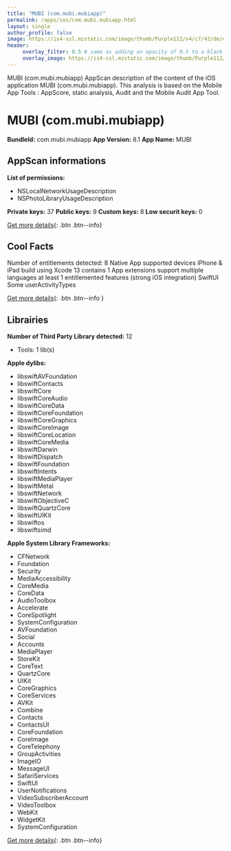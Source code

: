 ```yaml
---
title: "MUBI (com.mubi.mubiapp)"
permalink: /apps/ios/com.mubi.mubiapp.html
layout: single
author_profile: false
image: https://is4-ssl.mzstatic.com/image/thumb/Purple112/v4/c7/43/de/c743de21-61a5-9c3d-003a-6528bf07d03d/AppIcon-0-0-1x_U007emarketing-0-0-0-7-0-0-sRGB-0-0-0-GLES2_U002c0-512MB-85-220-0-0.png/512x512bb.jpg
header: 
     overlay_filter: 0.5 # same as adding an opacity of 0.5 to a black background
     overlay_image: https://is4-ssl.mzstatic.com/image/thumb/Purple112/v4/c7/43/de/c743de21-61a5-9c3d-003a-6528bf07d03d/AppIcon-0-0-1x_U007emarketing-0-0-0-7-0-0-sRGB-0-0-0-GLES2_U002c0-512MB-85-220-0-0.png/512x512bb.jpg
---
```

MUBI (com.mubi.mubiapp) AppScan description of the content of the iOS application MUBI (com.mubi.mubiapp). This analysis is based on the Mobile App Tools : AppScore, static analysis, Audit and the Mobile Audit App Tool.

# MUBI (com.mubi.mubiapp)

**BundleId:** com.mubi.mubiapp
**App Version:** 8.1
**App Name:** MUBI


## AppScan informations 

**List of permissions:** 
- NSLocalNetworkUsageDescription
- NSPhotoLibraryUsageDescription
  
  
**Private keys:** 37
**Public keys:** 9
**Custom keys:** 8
**Low securit keys:** 0
  
[Get more details](/pricing.html){: .btn .btn--info}

## Cool Facts

Number of entitlements detected: 8
Native App
supported devices iPhone & iPad
build using Xcode 13
contains 1 App extensions
support multiple languages
at least 1 entitlemented features (strong iOS integration)
SwiftUI
Some userActivityTypes
  
[Get more details](/pricing.html){: .btn .btn--info }

## Librairies 
**Number of Third Party Library detected:** 12
- Tools: 1 lib(s)


**Apple dylibs:**
- libswiftAVFoundation
- libswiftContacts
- libswiftCore
- libswiftCoreAudio
- libswiftCoreData
- libswiftCoreFoundation
- libswiftCoreGraphics
- libswiftCoreImage
- libswiftCoreLocation
- libswiftCoreMedia
- libswiftDarwin
- libswiftDispatch
- libswiftFoundation
- libswiftIntents
- libswiftMediaPlayer
- libswiftMetal
- libswiftNetwork
- libswiftObjectiveC
- libswiftQuartzCore
- libswiftUIKit
- libswiftos
- libswiftsimd


**Apple System Library Frameworks:**
- CFNetwork
- Foundation
- Security
- MediaAccessibility
- CoreMedia
- CoreData
- AudioToolbox
- Accelerate
- CoreSpotlight
- SystemConfiguration
- AVFoundation
- Social
- Accounts
- MediaPlayer
- StoreKit
- CoreText
- QuartzCore
- UIKit
- CoreGraphics
- CoreServices
- AVKit
- Combine
- Contacts
- ContactsUI
- CoreFoundation
- CoreImage
- CoreTelephony
- GroupActivities
- ImageIO
- MessageUI
- SafariServices
- SwiftUI
- UserNotifications
- VideoSubscriberAccount
- VideoToolbox
- WebKit
- WidgetKit
- SystemConfiguration


  
[Get more details](/pricing.html){: .btn .btn--info}

